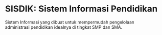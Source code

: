 SISDIK: Sistem Informasi Pendidikan
===================================

Sistem Informasi yang dibuat untuk mempermudah pengelolaan
administrasi pendidikan idealnya di tingkat SMP dan SMA.
